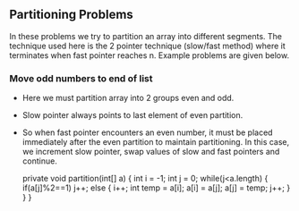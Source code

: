 

## Partitioning Problems

In these problems we try to partition an array into different segments. The technique used here is the 2 pointer technique (slow/fast method) where it terminates when fast pointer reaches n. Example problems are given below.

### Move odd numbers to end of list

- Here we must partition array into 2 groups even and odd. 
- Slow pointer always points to last element of even partition. 
- So when fast pointer encounters an even number, it must be placed immediately after the even partition to maintain partitioning. In this case, we increment slow pointer, swap values of slow and fast pointers and continue.

	private void partition(int[] a) {
		int i = -1;
		int j = 0;
		while(j<a.length) {
			if(a[j]%2==1)
				j++;
			else {
				i++;
				int temp = a[i];
				a[i] = a[j];
				a[j] = temp;
				j++;
			}
		}
	}
